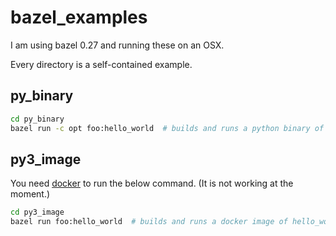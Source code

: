 # bazel_examples

I am using bazel 0.27 and running these on an OSX.

Every directory is a self-contained example.

## py_binary
```bash
cd py_binary
bazel run -c opt foo:hello_world  # builds and runs a python binary of hello_world.py.
```

## py3_image
You need [docker](https://docs.docker.com/install/) to run the below command. (It is not working at the moment.)
```bash
cd py3_image
bazel run foo:hello_world  # builds and runs a docker image of hello_world.py.
```

